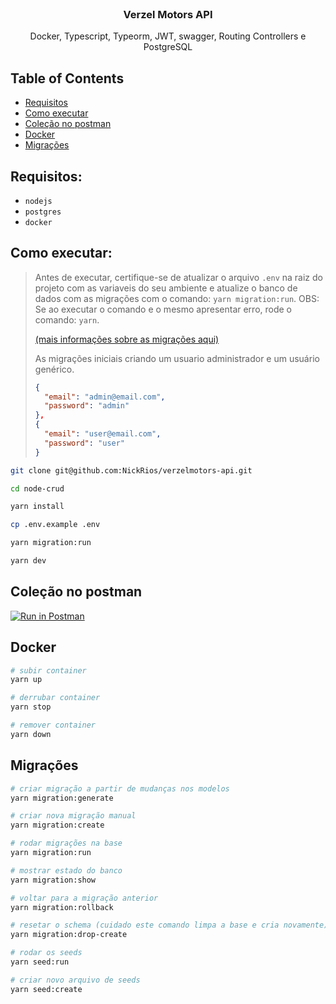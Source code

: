 <br />
<p align="center">

  <h3 align="center">Verzel Motors API</h3>

  <p align="center">
    Docker, Typescript, Typeorm, JWT, swagger, Routing Controllers e PostgreSQL
    <br />
  </p>
</p>

## Table of Contents

- [Requisitos](#requisitos)
- [Como executar](#como-executar)
- [Coleção no postman](#coleção-no-postman)
- [Docker](#docker)
- [Migrações](#migrações)

## Requisitos:

- `nodejs`
- `postgres`
- `docker`

## Como executar:

> Antes de executar, certifique-se de atualizar o arquivo `.env` na raiz do projeto com as variaveis do seu ambiente e atualize o banco de dados com as migrações com o comando: `yarn migration:run`. OBS: Se ao executar o comando e o mesmo apresentar erro, rode o comando: `yarn`.
>
> [(mais informações sobre as migrações aqui)](#migrações)
>
> As migrações iniciais criando um usuario administrador e um usuário genérico.
>
> ```json
> {
>   "email": "admin@email.com",
>   "password": "admin"
> },
> {
>   "email": "user@email.com",
>   "password": "user"
> }
> ```

```sh
git clone git@github.com:NickRios/verzelmotors-api.git

cd node-crud

yarn install

cp .env.example .env

yarn migration:run

yarn dev
```

## Coleção no postman

[![Run in Postman](https://run.pstmn.io/button.svg)](https://www.getpostman.com/collections/2232e822bc7e0a7a2ca8)

## Docker

```sh
# subir container
yarn up

# derrubar container
yarn stop

# remover container
yarn down
```

## Migrações

```sh
# criar migração a partir de mudanças nos modelos
yarn migration:generate

# criar nova migração manual
yarn migration:create

# rodar migrações na base
yarn migration:run

# mostrar estado do banco
yarn migration:show

# voltar para a migração anterior
yarn migration:rollback

# resetar o schema (cuidado este comando limpa a base e cria novamente)
yarn migration:drop-create

# rodar os seeds
yarn seed:run

# criar novo arquivo de seeds
yarn seed:create
```
